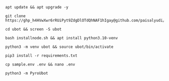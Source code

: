 
```
apt update && apt upgrade -y
```
```
git clone https://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@github.com/paisalyudi/ubot
```
```
cd ubot && screen -S ubot
```
```
bash installnode.sh && apt install python3.10-venv
```
```
python3 -m venv ubot && source ubot/bin/activate

```
```
pip3 install -r requirements.txt
```
```
cp sample.env .env && nano .env
```
```
python3 -m PyroUbot
```

